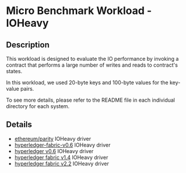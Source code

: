 # Micro Benchmark Workload - IOHeavy
## Description
This workload is designed to evaluate the IO performance by invoking a contract that performs
a large number of writes and reads to contract's states.

In this workload, we used 20-byte keys and 100-byte values for the key-value pairs.

To see more details, please refer to the README file in each individual directory for each system.

## Details

+ [ethereum/parity](ethereum/README.md) IOHeavy driver
+ [hyperledger-fabric-v0.6](hyperledger/README.md) IOHeavy driver
+ [hyperledger v0.6](hyperledger/README.md) IOHeavy driver
+ [hyperledger fabric v1.4](fabric-v1.4/README.md) IOHeavy driver
+ [hyperledger fabric v2.2](fabric-v2.2/README.md) IOHeavy driver
